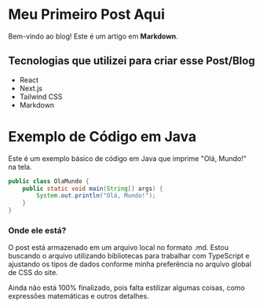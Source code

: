 # Meu Primeiro Post Aqui

Bem-vindo ao blog! Este é um artigo em **Markdown**.

## Tecnologias que utilizei para criar esse Post/Blog
- React
- Next.js
- Tailwind CSS
- Markdown

# Exemplo de Código em Java

Este é um exemplo básico de código em Java que imprime "Olá, Mundo!" na tela.

```java
public class OlaMundo {
    public static void main(String[] args) {
        System.out.println("Olá, Mundo!");
    }
}
```

### Onde ele está?

O post está armazenado em um arquivo local no formato .md. Estou buscando o arquivo utilizando bibliotecas para trabalhar com TypeScript e ajustando os tipos de dados conforme minha preferência no arquivo global de CSS do site.

Ainda não está 100% finalizado, pois falta estilizar algumas coisas, como expressões matemáticas e outros detalhes.
